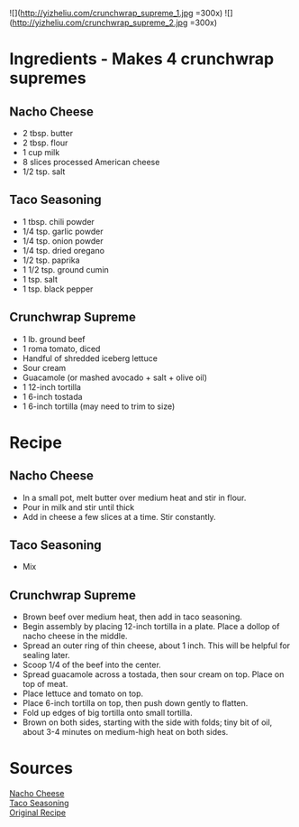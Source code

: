 ![](http://yizheliu.com/crunchwrap_supreme_1.jpg =300x)
![](http://yizheliu.com/crunchwrap_supreme_2.jpg =300x)

# Ingredients - Makes 4 crunchwrap supremes

## Nacho Cheese
* 2 tbsp. butter
* 2 tbsp. flour
* 1 cup milk
* 8 slices processed American cheese
* 1/2 tsp. salt

## Taco Seasoning
* 1 tbsp. chili powder
* 1/4 tsp. garlic powder
* 1/4 tsp. onion powder
* 1/4 tsp. dried oregano
* 1/2 tsp. paprika
* 1 1/2 tsp. ground cumin
* 1 tsp. salt
* 1 tsp. black pepper

## Crunchwrap Supreme
* 1 lb. ground beef
* 1 roma tomato, diced
* Handful of shredded iceberg lettuce 
* Sour cream
* Guacamole (or mashed avocado + salt + olive oil)
* 1 12-inch tortilla
* 1 6-inch tostada
* 1 6-inch tortilla (may need to trim to size)

# Recipe
## Nacho Cheese
* In a small pot, melt butter over medium heat and stir in flour.
* Pour in milk and stir until thick
* Add in cheese a few slices at a time. Stir constantly.

## Taco Seasoning
* Mix

## Crunchwrap Supreme
* Brown beef over medium heat, then add in taco seasoning.
* Begin assembly by placing 12-inch tortilla in a plate. Place a dollop of nacho cheese in the middle.
* Spread an outer ring of thin cheese, about 1 inch. This will be helpful for sealing later.
* Scoop 1/4 of the beef into the center.
* Spread guacamole across a tostada, then sour cream on top. Place on top of meat.
* Place lettuce and tomato on top.
* Place 6-inch tortilla on top, then push down gently to flatten.
* Fold up edges of big tortilla onto small tortilla.
* Brown on both sides, starting with the side with folds; tiny bit of oil, about 3-4 minutes on medium-high heat on both sides.

# Sources
[Nacho Cheese](https://www.allrecipes.com/recipe/24738/nacho-cheese-sauce/)\
[Taco Seasoning](https://www.allrecipes.com/recipe/46653/taco-seasoning-i/)\
[Original Recipe](https://www.homemadefoodjunkie.com/taco-bell-crunchwrap-supreme-copycat-recipe/)
